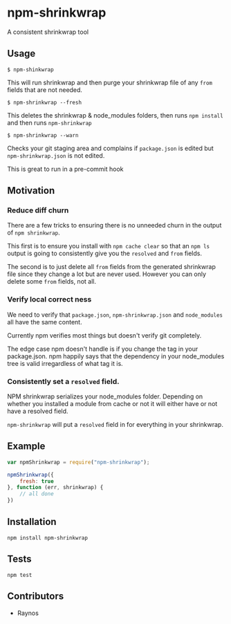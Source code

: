 # npm-shrinkwrap

A consistent shrinkwrap tool

## Usage

`$ npm-shinkwrap`

This will run shrinkwrap and then purge your shrinkwrap file
  of any `from` fields that are not needed.

`$ npm-shrinkwrap --fresh`

This deletes the shrinkwrap & node_modules folders, then runs
  `npm install` and then runs `npm-shrinkwrap`

`$ npm-shrinkwrap --warn`

Checks your git staging area and complains if `package.json`
  is edited but `npm-shrinkwrap.json` is not edited.

This is great to run in a pre-commit hook

## Motivation

### Reduce diff churn

There are a few tricks to ensuring there is no unneeded churn
  in the output of `npm shrinkwrap`.

This first is to ensure you install with `npm cache clear` so
  that an `npm ls` output is going to consistently give you the
  `resolved` and `from` fields.

The second is to just delete all `from` fields from the 
  generated shrinkwrap file since they change a lot but are 
  never used. However you can only delete some `from` fields, 
  not all.

### Verify local correct ness

We need to verify that `package.json`, `npm-shrinkwrap.json` and
  `node_modules` all have the same content.

Currently npm verifies most things but doesn't verify git 
  completely. 

The edge case npm doesn't handle is if you change the tag in 
  your package.json. npm happily says that the dependency in
  your node_modules tree is valid irregardless of what tag it
  is.

### Consistently set a `resolved` field.

NPM shrinkwrap serializes your node_modules folder. Depending
  on whether you installed a module from cache or not it will
  either have or not have a resolved field.

`npm-shrinkwrap` will put a `resolved` field in for everything
  in your shrinkwrap.

## Example

```js
var npmShrinkwrap = require("npm-shrinkwrap");

npmShrinkwrap({
    fresh: true
}, function (err, shrinkwrap) {
    // all done
})
```

## Installation

`npm install npm-shrinkwrap`

## Tests

`npm test`

## Contributors

 - Raynos
